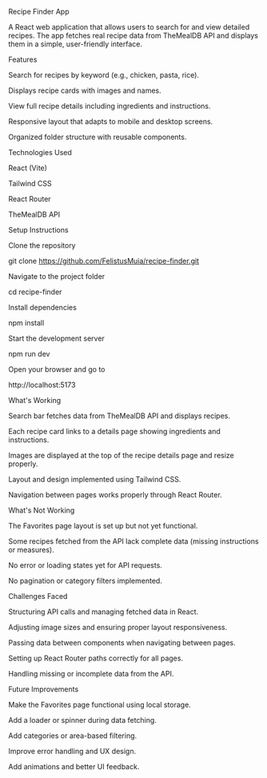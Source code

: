 Recipe Finder App

A React web application that allows users to search for and view detailed recipes. The app fetches real recipe data from TheMealDB API and displays them in a simple, user-friendly interface.


Features

Search for recipes by keyword (e.g., chicken, pasta, rice).

Displays recipe cards with images and names.

View full recipe details including ingredients and instructions.

Responsive layout that adapts to mobile and desktop screens.

Organized folder structure with reusable components.


Technologies Used

React (Vite)

Tailwind CSS

React Router

TheMealDB API


Setup Instructions

Clone the repository

git clone https://github.com/FelistusMuia/recipe-finder.git


Navigate to the project folder

cd recipe-finder


Install dependencies

npm install


Start the development server

npm run dev


Open your browser and go to

http://localhost:5173



What's Working

Search bar fetches data from TheMealDB API and displays recipes.

Each recipe card links to a details page showing ingredients and instructions.

Images are displayed at the top of the recipe details page and resize properly.

Layout and design implemented using Tailwind CSS.

Navigation between pages works properly through React Router.



What's Not Working

The Favorites page layout is set up but not yet functional.

Some recipes fetched from the API lack complete data (missing instructions or measures).

No error or loading states yet for API requests.

No pagination or category filters implemented.

Challenges Faced

Structuring API calls and managing fetched data in React.

Adjusting image sizes and ensuring proper layout responsiveness.

Passing data between components when navigating between pages.

Setting up React Router paths correctly for all pages.

Handling missing or incomplete data from the API.


Future Improvements

Make the Favorites page functional using local storage.

Add a loader or spinner during data fetching.

Add categories or area-based filtering.

Improve error handling and UX design.

Add animations and better UI feedback.